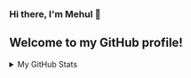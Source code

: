### Hi there, I'm Mehul 👋
## Welcome to my GitHub profile!

<details>
<summary>My GitHub Stats</summary>
<br>
[![GitHub Streak](https://github-readme-streak-stats.herokuapp.com?user=Mehul2203&theme=elegant)](https://git.io/streak-stats)
![GitHub stats](https://github-readme-stats.vercel.app/api?username=Mehul2203&show_icons=true&theme=tokyonight)
</details>


